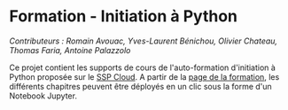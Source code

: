 # Formation - Initiation à Python

*Contributeurs : Romain Avouac, Yves-Laurent Bénichou, Olivier Chateau, Thomas Faria, Antoine Palazzolo*

Ce projet contient les supports de cours de l'auto-formation d'initiation à Python proposée sur le [SSP Cloud](https://datalab.sspcloud.fr/home). A partir de la [page de la formation](https://www.sspcloud.fr/formation?search=&path=%5B%22Initiation%20%C3%A0%20Python%22%5D), les différents chapitres peuvent être déployés en un clic sous la forme d'un Notebook Jupyter.
